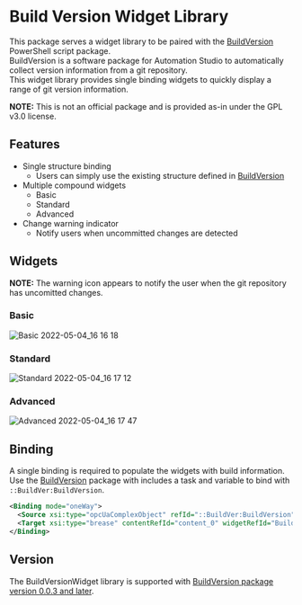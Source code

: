 # Build Version Widget Library

This package serves a widget library to be paired with the [BuildVersion](https://github.com/br-na-pm/BuildVersion#readme) PowerShell script package.  
BuildVersion is a software package for Automation Studio to automatically collect version information from a git repository.  
This widget library provides single binding widgets to quickly display a range of git version information.  

**NOTE:** This is not an official package and is provided as-in under the GPL v3.0 license.

## Features

- Single structure binding
	- Users can simply use the existing structure defined in [BuildVersion](https://github.com/br-na-pm/BuildVersion#readme)
- Multiple compound widgets
	- Basic
	- Standard
	- Advanced
- Change warning indicator
	- Notify users when uncommitted changes are detected

## Widgets

**NOTE:** The warning icon appears to notify the user when the git repository has uncomitted changes.

### Basic

![Basic 2022-05-04_16 16 18](https://user-images.githubusercontent.com/33841634/166827533-790c8580-bb4d-4064-bab9-f032cb8c7505.png)

### Standard

![Standard 2022-05-04_16 17 12](https://user-images.githubusercontent.com/33841634/166827555-b5165760-0005-48ea-a79d-a54893dddb2d.png)

### Advanced

![Advanced 2022-05-04_16 17 47](https://user-images.githubusercontent.com/33841634/166827576-a97cc084-ee79-442f-8d36-2617ab059421.png)

## Binding

A single binding is required to populate the widgets with build information.  
Use the [BuildVersion](https://github.com/br-na-pm/BuildVersion) package with includes a task and variable to bind with `::BuildVer:BuildVersion`.

```xml
<Binding mode="oneWay">
  <Source xsi:type="opcUaComplexObject" refId="::BuildVer:BuildVersion" />
  <Target xsi:type="brease" contentRefId="content_0" widgetRefId="BuildVersionStandard1" attribute="value" />
</Binding>
```

## Version

The BuildVersionWidget library is supported with [BuildVersion package version 0.0.3 and later](https://github.com/br-na-pm/BuildVersion/releases).


